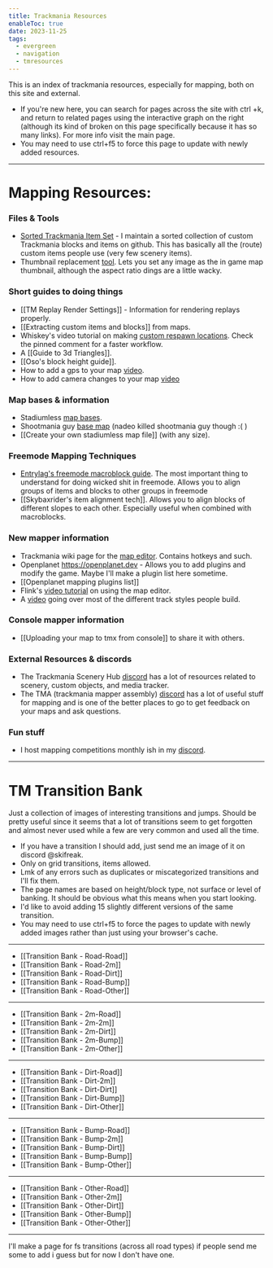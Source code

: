 ```yaml
---
title: Trackmania Resources
enableToc: true
date: 2023-11-25
tags:
  - evergreen
  - navigation
  - tmresources
---
```

This is an index of trackmania resources, especially for mapping, both on this site and external. 
- If you're new here, you can search for pages across the site with ctrl +k, and return to related pages using the interactive graph on the right (although its kind of broken on this page specifically because it has so many links). For more info visit the main page.
- You may need to use ctrl+f5 to force this page to update with newly added resources.
---
# Mapping Resources:
### Files & Tools
- [Sorted Trackmania Item Set](https://github.com/ski-freak/TrackmaniaItemsSorted) - I maintain a sorted collection of custom Trackmania blocks and items on github. This has basically all the (route) custom items people use (very few scenery items).
- Thumbnail replacement [tool](https://openplanet.dev/file/14). Lets you set any image as the in game map thumbnail, although the aspect ratio dings are a little wacky.
### Short guides to doing things
- [[TM Replay Render Settings]] - Information for rendering replays properly.
- [[Extracting custom items and blocks]] from maps.
- Whiskey's video tutorial on making [custom respawn locations](https://www.youtube.com/watch?v=IjZ-IfxzDu4). Check the pinned comment for a faster workflow.
- A [[Guide to 3d Triangles]].
- [[Oso's block height guide]].
- How to add a gps to your map [video](https://www.youtube.com/watch?v=blGq9cIHOXY&pp=ygUdc2t5bGluZXIgdHJhY2ttYW5pYSB0dXRvcmlhbHM%3D).
- How to add camera changes to your map [video](https://www.youtube.com/watch?v=tXo9DMCSbOw)
### Map bases & information
- Stadiumless [map bases](https://openplanet.dev/file/48).
- Shootmania guy [base map](https://openplanet.dev/file/47) (nadeo killed shootmania guy though :( )
- [[Create your own stadiumless map file]] (with any size).
### Freemode Mapping Techniques
- [Entrylag's freemode macroblock guide](https://drive.google.com/file/d/18Iq0FWt6ztGnQsbEaYRCSjYYb37wRAZk/view). The most important thing to understand for doing wicked shit in freemode. Allows you to align groups of items and blocks to other groups in freemode
- [[Skybaxrider's item alignment tech]]. Allows you to align blocks of different slopes to each other. Especially useful when combined with macroblocks.
### New mapper information
- Trackmania wiki page for the [map editor](https://wiki.trackmania.io/en/content-creation/map-editor). Contains hotkeys and such.
- Openplanet https://openplanet.dev - Allows you to add plugins and modify the game. Maybe I'll make a plugin list here sometime. 
- [[Openplanet mapping plugins list]]
- Flink's [video tutorial](https://youtu.be/FnT9gvrINvE) on using the map editor.
- A [video](https://youtu.be/eQDRoJAUlW4?si=U7UxJ8ZiPXEm2yea) going over most of the different track styles people build. 
### Console mapper information
- [[Uploading your map to tmx from console]] to share it with others.
### External Resources & discords
- The Trackmania Scenery Hub [discord](https://discord.gg/yMSnpjUPEG) has a lot of resources related to scenery, custom objects, and media tracker.
- The TMA (trackmania mapper assembly) [discord](https://discord.gg/b8MfZsYFWg) has a lot of useful stuff for mapping and is one of the better places to go to get feedback on your maps and ask questions.
### Fun stuff
- I host mapping competitions monthly ish in my [discord](https://discord.gg/sRB54zg).

---
# TM Transition Bank
Just a collection of images of interesting transitions and jumps. Should be pretty useful since it seems that a lot of transitions seem to get forgotten and almost never used while a few are very common and used all the time.

- If you have a transition I should add, just send me an image of it on discord @skifreak.
- Only on grid transitions, items allowed.
- Lmk of any errors such as duplicates or miscategorized transitions and I'll fix them.
- The page names are based on height/block type, not surface or level of banking. It should be obvious what this means when you start looking.
- I'd like to avoid adding 15 slightly different versions of the same transition.
- You may need to use ctrl+f5 to force the pages to update with newly added images rather than just using your browser's cache.
---
- [[Transition Bank - Road-Road]]
- [[Transition Bank - Road-2m]]
- [[Transition Bank - Road-Dirt]]
- [[Transition Bank - Road-Bump]]
- [[Transition Bank - Road-Other]]
---
- [[Transition Bank - 2m-Road]]
- [[Transition Bank - 2m-2m]]
- [[Transition Bank - 2m-Dirt]]
- [[Transition Bank - 2m-Bump]]
- [[Transition Bank - 2m-Other]]
---
- [[Transition Bank - Dirt-Road]]
- [[Transition Bank - Dirt-2m]]
- [[Transition Bank - Dirt-Dirt]]
- [[Transition Bank - Dirt-Bump]]
- [[Transition Bank - Dirt-Other]]
---
- [[Transition Bank - Bump-Road]]
- [[Transition Bank - Bump-2m]]
- [[Transition Bank - Bump-Dirt]]
- [[Transition Bank - Bump-Bump]]
- [[Transition Bank - Bump-Other]]
---
- [[Transition Bank - Other-Road]]
- [[Transition Bank - Other-2m]]
- [[Transition Bank - Other-Dirt]]
- [[Transition Bank - Other-Bump]]
- [[Transition Bank - Other-Other]]
---
I'll make a page for fs transitions (across all road types) if people send me some to add i guess but for now I don't have one.